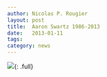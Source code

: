 ```yaml
---
author: Nicolas P. Rougier
layout: post
title:  Aaron Swartz 1986-2013
date:   2013-01-11
tags:   
category: news
---
```


![]({{site.baseurl}}/images/AaronSwartz.jpg){: .full}


